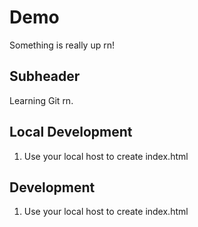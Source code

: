 # Demo

Something is really up rn!


## Subheader

Learning Git rn.

## Local Development

1. Use your local host to create index.html

## Development

1. Use your local host to create index.html